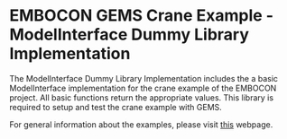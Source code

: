 EMBOCON GEMS Crane Example - ModelInterface Dummy Library Implementation
========================================================================

The ModelInterface Dummy Library Implementation includes the a basic ModelInterface implementation for the crane example of the EMBOCON project. All basic functions return the appropriate values. This library is required to setup and test the crane example with GEMS.

For general information about the examples, please visit [this](http://embocon.org/index.php/Category:GEMS) webpage.
